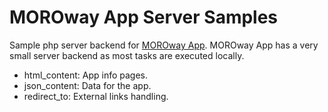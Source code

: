 # MOROway App Server Samples

Sample php server backend for [MOROway App](https://github.com/MOROway/moroway-app-dev).
MOROway App has a very small server backend as most tasks are executed locally.

* html_content: App info pages.
* json_content: Data for the app.
* redirect_to: External links handling.
